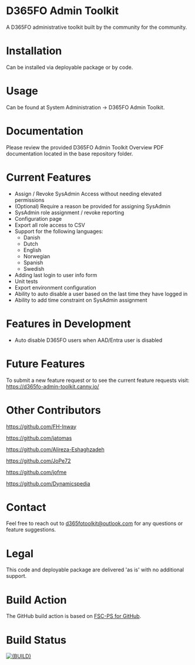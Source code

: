 # D365FO Admin Toolkit
 A D365FO administrative toolkit built by the community for the community.

# Installation
Can be installed via deployable package or by code.

# Usage
Can be found at System Administration -> D365FO Admin Toolkit.

# Documentation
Please review the provided D365FO Admin Toolkit Overview PDF documentation located in the base repository folder.

# Current Features
- Assign / Revoke SysAdmin Access without needing elevated permissions
- (Optional) Require a reason be provided for assigning SysAdmin
- SysAdmin role assignment / revoke reporting
- Configuration page
- Export all role access to CSV
- Support for the following languages:
  - Danish
  - Dutch
  - English
  - Norwegian
  - Spanish
  - Swedish
- Adding last login to user info form
- Unit tests
- Export environment configuration
- Ability to auto disable a user based on the last time they have logged in
- Ability to add time constraint on SysAdmin assignment
  
# Features in Development
- Auto disable D365FO users when AAD/Entra user is disabled

# Future Features
To submit a new feature request or to see the current feature requests visit: https://d365fo-admin-toolkit.canny.io/

# Other Contributors
https://github.com/FH-Inway

https://github.com/jatomas

https://github.com/Alireza-Eshaghzadeh

https://github.com/JoPe72

https://github.com/jofme

https://github.com/Dynamicspedia

# Contact
Feel free to reach out to d365fotoolkit@outlook.com for any questions or feature suggestions.

# Legal
This code and deployable package are delivered 'as is' with no additional support.

# Build Action
The GitHub build action is based on [FSC-PS for GitHub](https://github.com/ciellosinc/FSC-PS).

# Build Status
[![(BUILD)](../../actions/workflows/build.yml/badge.svg)](../../actions/workflows/build.yml)
